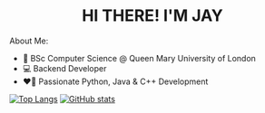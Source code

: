 <h1 style="text-align: center">HI THERE! I'M JAY</h1>

About Me:

- 📖 BSc Computer Science @ Queen Mary University of London
- 💻 Backend Developer
- ❤️‍🔥 Passionate Python, Java & C++ Development

[![Top Langs](https://github-readme-stats.vercel.app/api/top-langs/?username=09jayy&layout=donut&theme=synthwave)](https://github.com/09jayy/github-readme-stats)
[![GitHub stats](https://github-readme-stats.vercel.app/api?username=09jayy&theme=synthwave)](https://github.com/09jayy/github-readme-stats)
